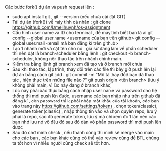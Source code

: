 Các bước fork() dự án và push request lên : 
 - sudo apt install git , git --version (nếu chưa cài đặt GIT)
 - Tải dự án (fork()) về máy tính cá nhân : git clone https://github.com/lamelihuynh/os-assigntment
 - Cấu hình user name và ID cho terminal , để máy tính biết bạn là ai 
           git config --global user.name <username của bạn trên github>
           git config --global user.mail <email mà bạn đăng kí trên github>
 - Tạo 1 nhánh mới và đặt tên cho nó , giả sử đang làm về phần scheduler thì nên đặt là branch-scheduler bằng lệnh : git checkout -b branch-scheduler, không nên thao tác trên nhánh chính main.
 - Kiểm tra bằng lệnh git branch xem đã tạo và ở branch mới chưa
 - Sau khi thao tác, lập trình, thay đổi trên các file thì bây giờ push lên lại dự án bằng cách 
           git add . 
           git commit -m "Mô tả thay đổi/ bạn đã thao tác , hiện thực trên những file nào ?"
           git push origin <tên branch> (lưu ý không phải main, vì lúc này đang ở branch khác)
- Lúc này phải xác thực bằng cách nhập user name và password cho hệ thống thì mới push lên được, username các bạn nhập như trên github đã đăng kí , còn password thì k phải nhập mật khẩu của tài khoản, các bạn vào trang này https://github.com/settings/tokens , chọn token(classic), generate token(classic) , nhập thông tin vào và chọn quyền repo, lưu ý phải là repo, sao đó generate token, lưu ý mã chỉ xem đc 1 lần nên các bạn nhớ lưu nó vô đâu đó sau đó dán vô phần password thì mới push lên được
- Sau đó chờ mình check , nếu thành công thì mình sẽ merge vào main cho các bạn , các bạn khác cũng có thể vào review cùng để BTL chúng ta tốt hơn vì nhiều người cùng check sẽ tốt hơn. 
